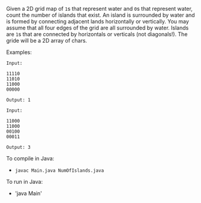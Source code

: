 Given a 2D grid map of `1`s that represent water and `0`s that represent water, count the number of islands that exist. An island is surrounded by water and is formed by connecting adjacent lands horizontally or vertically. You may assume that all four edges of the grid are all surrounded by water. Islands are `1`s that are connected by horizontals or verticals (not diagonals!). The gride will be a 2D array of chars. 

Examples:
```
Input:

11110
11010
11000
00000

Output: 1
```

```
Input:

11000
11000
00100
00011

Output: 3
```

To compile in Java:
* `javac Main.java NumOfIslands.java `

To run in Java:
* 'java Main'

